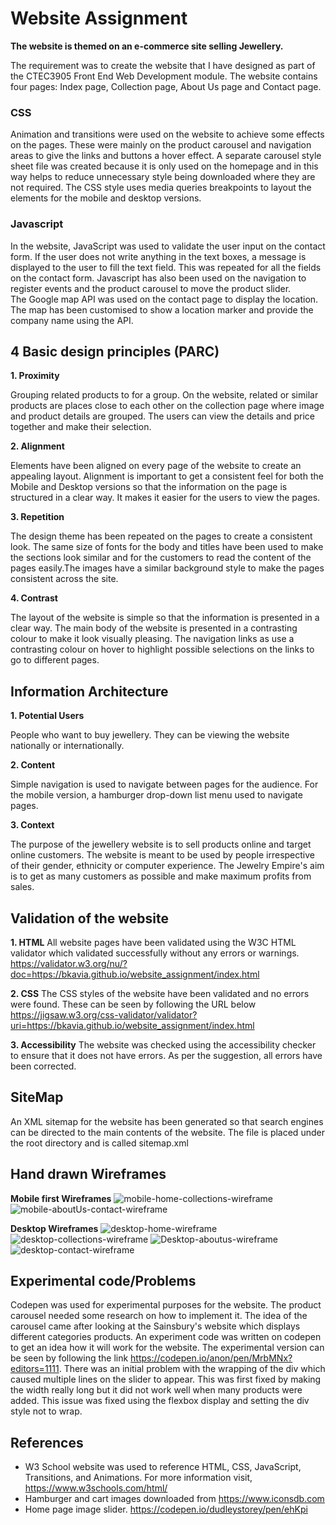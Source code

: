 # Website Assignment 


**The website is themed on an e-commerce site selling Jewellery.**

The requirement was to create the website that I have designed as part of the CTEC3905 Front End Web Development module. The website contains four pages: Index page, Collection page, About Us page and Contact page.  

### CSS
Animation and transitions were used on the website to achieve some effects on the pages. These were mainly on the product carousel and navigation areas to give the links and buttons a hover effect. A separate carousel style sheet file was created because it is only used on the homepage and in this way helps to reduce unnecessary style being downloaded where they are not required.
The CSS style uses media queries breakpoints to layout the elements for the mobile and desktop versions. 

### Javascript
In the website, JavaScript was used to validate the user input on the contact form. If the user does not write anything in the text boxes, a message is displayed to the user to fill the text field. This was repeated for all the fields on the contact form. Javascript has also been used on the navigation to register events and the product carousel to move the product slider.  
The Google map API was used on the contact page to display the location. The map has been customised to show a location marker and provide the company name using the API.

## 4 Basic design principles (PARC)
**1. Proximity** 

Grouping related products to for a group. On the website, related or similar products are places close to each other on the collection page where image and product details are grouped. The users can view the details and price together and make their selection.

**2. Alignment**

 Elements have been aligned on every page of the website to create an appealing layout. Alignment is important to get a consistent feel for both the Mobile and Desktop versions so that the information on the page is structured in a clear way. It makes it easier for the users to view the pages.

**3. Repetition**

 The design theme has been repeated on the pages to create a consistent look. The same size of fonts for the body and titles have been used to make the sections look similar and for the customers to read the content of the pages easily.The images have a similar background style to make the pages consistent across the site.

**4. Contrast**

 The layout of the website is simple so that the information is presented in a clear way. The main body of the website is presented in a contrasting colour to make it look visually pleasing. The navigation links as use a contrasting colour on hover to highlight possible selections on the links to go to different pages. 

## Information Architecture
**1. Potential Users**

 People who want to buy jewellery. They can be viewing the website nationally or internationally. 

**2. Content**

 Simple navigation is used to navigate between pages for the audience. For the mobile version, a hamburger drop-down list menu used to navigate pages.

**3. Context**

 The purpose of the jewellery website is to sell products online and target online customers. The website is meant to be used by people irrespective of their gender, ethnicity or computer experience. The Jewelry Empire's aim is to get as many customers as possible and make maximum profits from sales. 

## Validation of the website
**1. HTML**
All website pages have been validated using the W3C HTML validator which validated successfully without any errors or warnings.
https://validator.w3.org/nu/?doc=https://bkavia.github.io/website_assignment/index.html

**2. CSS**
The CSS styles of the website have been validated and no errors were found. These can be seen by following the URL below
https://jigsaw.w3.org/css-validator/validator?uri=https://bkavia.github.io/website_assignment/index.html


**3. Accessibility** 
The website was checked using the accessibility checker to ensure that it does not have errors. As per the suggestion, all errors have been corrected.

## SiteMap
An XML sitemap for the website has been generated so that search engines can be directed to the main contents of the website. The file is placed under the root directory and is called sitemap.xml

## Hand drawn Wireframes
**Mobile first Wireframes**
![mobile-home-collections-wireframe](wireframes/mobile-home-collections.jpg "mobile-home-collections")
![mobile-aboutUs-contact-wireframe](wireframes/mobile-aboutUs-contact.jpg "mobile-aboutUs-contact")

**Desktop Wireframes**
![desktop-home-wireframe](wireframes/desktop-home.jpg "desktop-home")
![desktop-collections-wireframe](wireframes/desktop-collections.jpg "desktop-collections")
![Desktop-aboutus-wireframe](wireframes/desktop-aboutus.jpg "Desktop-aboutus")
![desktop-contact-wireframe](wireframes/desktop-contact.jpg "desktop-contact")


## Experimental code/Problems
Codepen was used for experimental purposes for the website. The product carousel needed some research on how to implement it. The idea of the carousel came after looking at the Sainsbury's website which displays different categories products. An experiment code was written on codepen to get an idea how it will work for the website. The experimental version can be seen by following the link https://codepen.io/anon/pen/MrbMNx?editors=1111. 
There was an initial problem with the wrapping of the div which caused multiple lines on the slider to appear. This was first fixed by making the width really long but it did not work well when many products were added. This issue was fixed using the flexbox display and setting the div style not to wrap.



## References

- W3 School website was used to reference HTML, CSS, JavaScript, Transitions, and Animations. For more information visit,    https://www.w3schools.com/html/
-  Hamburger and cart images downloaded from https://www.iconsdb.com
- Home page image slider. https://codepen.io/dudleystorey/pen/ehKpi
